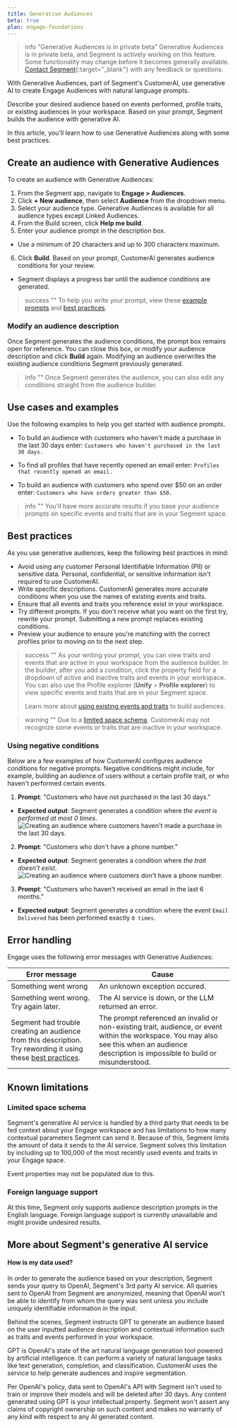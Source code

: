 ```yaml
---
title: Generative Audiences
beta: true
plan: engage-foundations
---
```


> info "Generative Audiences is in private beta"
> Generative Audiences is in private beta, and Segment is actively working on this feature. Some functionality may change before it becomes generally available. [Contact Segment](https://segment.com/help/contact/){:target="_blank"} with any feedback or questions.

With Generative Audiences, part of Segment's CustomerAI, use generative AI to create Engage Audiences with natural language prompts. 

Describe your desired audience based on events performed, profile traits, or existing audiences in your workspace. Based on your prompt, Segment builds the audience with generative AI.

In this article, you'll learn how to use Generative Audiences along with some best practices.
 
## Create an audience with Generative Audiences 

To create an audience with Generative Audiences: 

1. From the Segment app, navigate to **Engage > Audiences**.
2. Click **+ New audience**, then select **Audience** from the dropdown menu.
3. Select your audience type. Generative Audiences is available for all audience types except Linked Audiences.
4. From the Build screen, click **Help me build**.
5. Enter your audience prompt in the description box. 
- Use a minimum of 20 characters and up to 300 characters maximum. 
6. Click **Build**. Based on your prompt, CustomerAI generates audience conditions for your review. 
- Segment displays a progress bar until the audience conditions are generated.

> success ""
> To help you write your prompt, view these [example prompts](#use-cases-and-examples) and [best practices](#best-practices).

### Modify an audience description 

Once Segment generates the audience conditions, the prompt box remains open for reference. You can close this box, or modify your audience description and click **Build** again. Modifying an audience overwrites the existing audience conditions Segment previously generated. 

> info ""
> Once Segment generates the audience, you can also edit any conditions straight from the audience builder. 

## Use cases and examples

Use the following examples to help you get started with audience prompts. 

- To build an audience with customers who haven't made a purchase in the last 30 days enter: `Customers who haven't purchased in the last 30 days.` 

- To find all profiles that have recently opened an email enter: `Profiles that recently opened an email.`

- To build an audience with customers who spend over $50 on an order enter: `Customers who have orders greater than $50.`

> info ""
> You'll have more accurate results if you base your audience prompts on specific events and traits that are in your Segment space.

## Best practices

As you use generative audiences, keep the following best practices in mind:

- Avoid using any customer Personal Identifiable Information (PII) or sensitive data. Personal, confidential, or sensitive information isn't required to use CustomerAI. 
- Write specific descriptions. CustomerAI generates more accurate conditions when you use the names of existing events and traits. 
- Ensure that all events and traits you reference exist in your workspace.
- Try different prompts. If you don't receive what you want on the first try, rewrite your prompt. Submitting a new prompt replaces existing conditions.
- Preview your audience to ensure you're matching with the correct profiles prior to moving on to the next step.

> success ""
> As your writing your prompt, you can view traits and events that are active in your workspace from the audience builder. In the builder, after you add a condition, click the property field for a dropdown of active and inactive traits and events in your workspace. <br>
> You can also use the Profile explorer (**Unify** > **Profile explorer**) to view specific events and traits that are in your Segment space. <br>
>
> Learn more about [using existing events and traits](/docs/engage/audiences/#building-an-audience) to build audiences. 

> warning ""
> Due to a [limited space schema](#limited-space-schema), CustomerAI may not recognize some events or traits that are inactive in your workspace. 

### Using negative conditions 

Below are a few examples of how CustomerAI configures audience conditions for negative prompts. Negative conditions might include, for example, building an audience of users without a certain profile trait, or who haven't performed certain events.  

1. **Prompt**: "Customers who have not purchased in the last 30 days."
- **Expected output**: Segment generates a condition where *the event is performed at most 0 times*.
![Creating an audience where customers haven't made a purchase in the last 30 days.](/docs/engage/images/No-purchases.png)


2. **Prompt**: "Customers who don't have a phone number."
- **Expected output**: Segment generates a condition where *the trait doesn't exist*.
![Creating an audience where customers don't have a phone number.](/docs/engage/images/phone-doesn't-exist.png)


3. **Prompt**: "Customers who haven't received an email in the last 6 months."
- **Expected output**: Segment generates a condition where the event `Email Delivered` has been performed exactly `0 times`.

<!-- add image -->

## Error handling

Engage uses the following error messages with Generative Audiences:

| Error message        | Cause                  |
|---------------------------|---------------------------------------|
| Something went wrong      | An unknown exception occured.                  |
| Something went wrong. Try again later. | The AI service is down, or the LLM returned an error. |
| Segment had trouble creating an audience from this description. Try rewording it using these [best practices](#best-practices). | The prompt referenced an invalid or non-existing trait, audience, or event within the workspace. You may also see this when an audience description is impossible to build or misunderstood. |

## Known limitations

### Limited space schema 

Segment's generative AI service is handled by a third party that needs to be fed context about your Engage workspace and has limitations to how many contextual parameters Segment can send it. Because of this, Segment limits the amount of data it sends to the AI service. Segment solves this limitation by including up to 100,000 of the most recently used events and traits in your Engage space.

Event properties may not be populated due to this.

### Foreign language support

At this time, Segment only supports audience description prompts in the English language. Foreign language support is currently unavailable and might provide undesired results. 


## More about Segment's generative AI service

#### How is my data used?

In order to generate the audience based on your description, Segment sends your query to OpenAI, Segment's 3rd party AI service. All queries sent to OpenAI from Segment are anonymized, meaning that OpenAI won't be able to identify from whom the query was sent unless you include uniquely identifiable information in the input.

Behind the scenes, Segment instructs GPT to generate an audience based on the user inputted audience description and contextual information such as traits and events performed in your workspace.

GPT is OpenAI's state of the art natural language generation tool powered by artificial intelligence. It can perform a variety of natural language tasks like text generation, completion, and classification. CustomerAI uses the service to help generate audiences and inspire segmentation.

Per OpenAI's policy, data sent to OpenAI's API with Segment isn't used to train or improve their models and will be deleted after 30 days. Any content generated using GPT is your intellectual property. Segment won't assert any claims of copyright ownership on such content and makes no warranty of any kind with respect to any AI generated content.